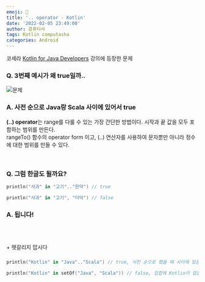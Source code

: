 ```yaml
---
emoji: 💬
title: '.. operator - Kotlin'
date: '2022-02-05 23:49:00'
author: 콤퓨타샤
tags: Kotlin computasha 
categories: Android
---
```


코세라 [Kotlin for Java Developers](https://www.coursera.org/learn/kotlin-for-java-developers?) 강의에 등장한 문제  


### Q. 3번째 예시가 왜 true일까.. 

![문제](/in-question.png)  

### A. 사전 순으로 Java랑 Scala 사이에 있어서 true  

**(..) operator**는 range를 다룰 수 있는 가장 간단한 방법이다. 시작과 끝 값을 모두 포함하는 범위를 만든다.  
rangeTo() 함수의 operator form 이고, (..) 연산자를 사용하여 문자뿐만 아니라 정수에 대한 범위를 만들 수 있다.

<br>

### Q. 그럼 한글도 될까요?  

```kotlin
println("사과" in "고기".."한약") // true

println("사과" in "고기", "더덕") // false

```

### A. 됩니다!

<br><br>

\+ 헷갈리지 맙시다
### 

```kotlin
println("Kotlin" in "Java".."Scala") // true, 사전 순으로 했을 때 사이에 있음

println("Kotlin" in setOf("Java", "Scala")) // false, 집합에 Kotlin이 없음

```

<br><br>